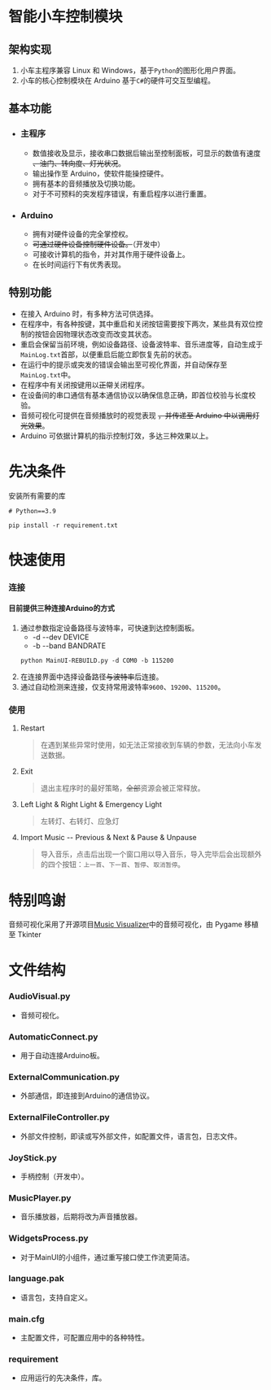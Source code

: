 # 智能小车控制模块

## 架构实现

1. 小车主程序兼容 Linux 和 Windows，基于`Python`的图形化用户界面。
2. 小车的核心控制模块在 Arduino 基于`C#`的硬件可交互型编程。

## 基本功能

- ### 主程序
  - 数值接收及显示，接收串口数据后输出至控制面板，可显示的数值有速度 ~~、油门、转向度、灯光状况~~。
  - 输出操作至 Arduino，使软件能操控硬件。
  - 拥有基本的音频播放及切换功能。
  - 对于不可预料的突发程序错误，有重启程序以进行重置。
- ### Arduino
  - 拥有对硬件设备的完全掌控权。
  - ~~可通过硬件设备控制硬件设备。~~（开发中）
  - 可接收计算机的指令，并对其作用于硬件设备上。
  - 在长时间运行下有优秀表现。

## 特别功能

- 在接入 Arduino 时，有多种方法可供选择。
- 在程序中，有各种按键，其中重启和关闭按钮需要按下两次，某些具有双位控制的按钮会因物理状态改变而改变其状态。
- 重启会保留当前环境，例如设备路径、设备波特率、音乐进度等，自动生成于`MainLog.txt`首部，以便重启后能立即恢复先前的状态。
- 在运行中的提示或突发的错误会输出至可视化界面，并自动保存至`MainLog.txt`中。
- 在程序中有关闭按键用以~~正常~~关闭程序。
- 在设备间的串口通信有基本通信协议以确保信息正确，即首位校验与长度校验。
- 音频可视化可提供在音频播放时的视觉表现 ~~，并传递至 Arduino 中以调用灯光效果~~。
- Arduino 可依据计算机的指示控制灯效，多达三种效果以上。

# 先决条件

安装所有需要的库

```
# Python==3.9

pip install -r requirement.txt
```

# 快速使用

### 连接
#### 目前提供三种连接Arduino的方式
1. 通过参数指定设备路径与波特率，可快速到达控制面板。
   - -d --dev DEVICE
   - -b --band BANDRATE
   ```
   python MainUI-REBUILD.py -d COM0 -b 115200
   ```
2. 在连接界面中选择设备路径~~与波特率~~后连接。
3. 通过自动检测来连接，仅支持常用波特率`9600`、`19200`、`115200`。

### 使用

1. Restart
   > 在遇到某些异常时使用，如无法正常接收到车辆的参数，无法向小车发送数据。
2. Exit
   > 退出主程序时的最好策略，~~全部~~资源会被正常释放。
3. Left Light & Right Light & Emergency Light
   > 左转灯、右转灯、应急灯
4. Import Music -- Previous & Next & Pause & Unpause
   > 导入音乐，点击后出现一个窗口用以导入音乐，导入完毕后会出现额外的四个按钮：`上一首`、`下一首`、`暂停`、`取消暂停`。

# 特别鸣谢

音频可视化采用了开源项目[Music Visualizer](https://gitlab.com/avirzayev/music-visualizer)中的音频可视化，由 Pygame 移植至 Tkinter

# 文件结构

### AudioVisual.py
   - 音频可视化。
### AutomaticConnect.py
   - 用于自动连接Arduino板。
### ExternalCommunication.py
   - 外部通信，即连接到Arduino的通信协议。
### ExternalFileController.py
   - 外部文件控制，即读或写外部文件，如配置文件，语言包，日志文件。
### JoyStick.py
   - 手柄控制（开发中）。
### MusicPlayer.py
   - 音乐播放器，后期将改为声音播放器。
### WidgetsProcess.py
   - 对于MainUI的小组件，通过重写接口使工作流更简洁。
### language.pak
   - 语言包，支持自定义。
### main.cfg
   - 主配置文件，可配置应用中的各种特性。
### requirement
   - 应用运行的先决条件，库。